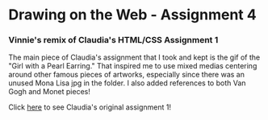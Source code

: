 # Drawing on the Web -  Assignment 4

### Vinnie's remix of Claudia's HTML/CSS Assignment 1

The main piece of Claudia's assignment that I took and kept
is the gif of the "Girl with a Pearl Earring." That inspired me to 
use mixed medias centering around other famous pieces of artworks,
especially since there was an unused Mona Lisa jpg in the folder.
I also added references to both Van Gogh and Monet pieces!

Click [here](https://github.com/zixuanshao/web-collage) to see Claudia's original assignment 1!
